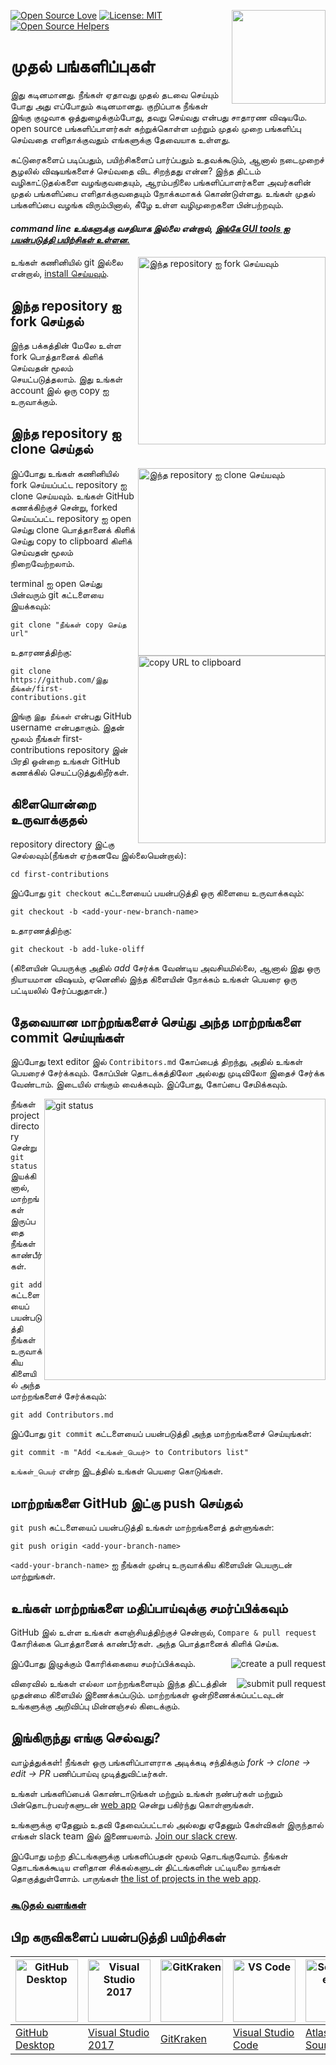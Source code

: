 [![Open Source Love](https://badges.frapsoft.com/os/v1/open-source.svg?v=103)](https://github.com/ellerbrock/open-source-badges/)
[<img align="right" width="150" src="../assets/join-slack-team.png">](https://join.slack.com/t/firstcontributors/shared_invite/enQtNjkxNzQwNzA2MTMwLTVhMWJjNjg2ODRlNWZhNjIzYjgwNDIyZWYwZjhjYTQ4OTBjMWM0MmFhZDUxNzBiYzczMGNiYzcxNjkzZDZlMDM)
[![License: MIT](https://img.shields.io/badge/License-MIT-green.svg)](https://opensource.org/licenses/MIT)
[![Open Source Helpers](https://www.codetriage.com/roshanjossey/first-contributions/badges/users.svg)](https://www.codetriage.com/roshanjossey/first-contributions)


# முதல் பங்களிப்புகள்

இது கடினமானது. நீங்கள் ஏதாவது முதல் தடவை செய்யும் போது அது எப்போதும் கடினமானது. குறிப்பாக நீங்கள் இங்கு குழுவாக ஒத்துழைக்கும்போது, தவறு செய்வது என்பது சாதாரண விஷயமே. open source பங்களிப்பாளர்கள் கற்றுக்கொள்ள மற்றும் முதல் முறை பங்களிப்பு செய்வதை எளிதாக்குவதும் எங்களுக்கு தேவையாக உள்ளது.

கட்டுரைகளைப் படிப்பதும், பயிற்சிகளைப் பார்ப்பதும் உதவக்கூடும், ஆனால் நடைமுறைச் சூழலில் விஷயங்களைச் செய்வதை விட சிறந்தது என்ன? இந்த திட்டம் வழிகாட்டுதல்களை வழங்குவதையும், ஆரம்பநிலை பங்களிப்பாளர்களை அவர்களின் முதல் பங்களிப்பை எளிதாக்குவதையும் நோக்கமாகக் கொண்டுள்ளது. உங்கள் முதல் பங்களிப்பை வழங்க விரும்பினால், கீழே உள்ள வழிமுறைகளை பின்பற்றவும்.

#### *command line உங்களுக்கு வசதியாக இல்லை என்றால், [இங்கே GUI tools ஐ பயன்படுத்தி பயிற்சிகள் உள்ளன.]( #tutorials-using-other-tools )*

<img align="right" width="300" src="../assets/fork.png" alt="இந்த repository ஐ fork செய்யவும்" />

உங்கள் கணினியில் git இல்லை என்றால், [install செய்யவும்](https://help.github.com/articles/set-up-git/).

## இந்த repository ஐ fork செய்தல்


இந்த பக்கத்தின் மேலே உள்ள fork பொத்தானைக் கிளிக் செய்வதன் மூலம் செயட்படுத்தலாம்.
இது உங்கள் account இல் ஒரு copy ஐ உருவாக்கும்.

## இந்த repository ஐ clone செய்தல்

<img align="right" width="300" src="../assets/clone.png" alt="இந்த repository ஐ clone செய்யவும்" />

இப்போது உங்கள் கணினியில் fork செய்யப்பட்ட repository ஐ clone செய்யவும். உங்கள் GitHub கணக்கிற்குச் சென்று, forked செய்யப்பட்ட repository ஐ open செய்து clone பொத்தானைக் கிளிக் செய்து copy to clipboard கிளிக் செய்வதன் மூலம் நிறைவேற்றலாம்.  

terminal ஐ open செய்து  பின்வரும் git கட்டளையை இயக்கவும்:

```
git clone "நீங்கள் copy செய்த url"
```

<img align="right" width="300" src="../assets/copy-to-clipboard.png" alt="copy URL to clipboard" />


உதாரணத்திற்கு:

```
git clone https://github.com/இது நீங்கள்/first-contributions.git
```

இங்கு `இது நீங்கள்` என்பது GitHub username என்பதாகும். இதன் மூலம் நீங்கள் first-contributions repository இன் பிரதி ஒன்றை உங்கள் GitHub கணக்கில் செயட்படுத்துகிறீர்கள்.

## கிளையொன்றை  உருவாக்குதல்

repository directory இட்கு செல்லவும்(நீங்கள் ஏற்கனவே இல்லையென்றால்):

```
cd first-contributions
```


இப்போது `git checkout` கட்டளையைப் பயன்படுத்தி ஒரு கிளையை உருவாக்கவும்:

```
git checkout -b <add-your-new-branch-name>
```

உதாரணத்திற்கு:

```
git checkout -b add-luke-oliff
```

(கிளையின் பெயருக்கு அதில் *add* சேர்க்க வேண்டிய அவசியமில்லை, ஆனால் இது ஒரு நியாயமான விஷயம், ஏனெனில் இந்த கிளையின் நோக்கம் உங்கள் பெயரை ஒரு பட்டியலில் சேர்ப்பதுதான்.)

## தேவையான மாற்றங்களைச் செய்து அந்த மாற்றங்களை commit செய்யுங்கள்

இப்போது text editor இல் `Contribitors.md` கோப்பைத் திறந்து, அதில் உங்கள் பெயரைச் சேர்க்கவும். கோப்பின் தொடக்கத்திலோ அல்லது முடிவிலோ இதைச் சேர்க்க வேண்டாம். இடையில் எங்கும் வைக்கவும். இப்போது, ​​கோப்பை சேமிக்கவும்.

<img align="right" width="450" src="../assets/git-status.png" alt="git status" />

நீங்கள் project directory சென்று `git status` இயக்கினால், மாற்றங்கள் இருப்பதை நீங்கள் காண்பீர்கள்.


`git add` கட்டளையைப் பயன்படுத்தி நீங்கள் உருவாக்கிய கிளையில் அந்த மாற்றங்களைச் சேர்க்கவும்:

```
git add Contributors.md
```

இப்போது `git commit` கட்டளையைப் பயன்படுத்தி அந்த மாற்றங்களைச் செய்யுங்கள்:

```
git commit -m "Add <உங்கள்_பெயர்> to Contributors list"
```

`உங்கள்_பெயர்` என்ற இடத்தில் உங்கள் பெயரை கொடுங்கள்.

## மாற்றங்களை GitHub இட்கு push செய்தல்

`git push` கட்டளையைப் பயன்படுத்தி உங்கள் மாற்றங்களைத் தள்ளுங்கள்:

```
git push origin <add-your-branch-name>
```


`<add-your-branch-name>` ஐ நீங்கள் முன்பு உருவாக்கிய கிளையின் பெயருடன் மாற்றுங்கள்.

## உங்கள் மாற்றங்களை மதிப்பாய்வுக்கு சமர்ப்பிக்கவும்


GitHub இல் உள்ள உங்கள் களஞ்சியத்திற்குச் சென்றால், `Compare & pull request` கோரிக்கை பொத்தானைக் காண்பீர்கள். அந்த பொத்தானைக் கிளிக் செய்க.

<img style="float: right;" src="../assets/compare-and-pull.png" alt="create a pull request" />

இப்போது இழுக்கும் கோரிக்கையை சமர்ப்பிக்கவும்.

<img style="float: right;" src="../assets/submit-pull-request.png" alt="submit pull request" />

விரைவில் உங்கள் எல்லா மாற்றங்களையும் இந்த திட்டத்தின் முதன்மை கிளையில் இணைக்கப்படும். மாற்றங்கள் ஒன்றிணைக்கப்பட்டவுடன் உங்களுக்கு அறிவிப்பு மின்னஞ்சல் கிடைக்கும்.

## இங்கிருந்து எங்கு செல்வது?

வாழ்த்துக்கள்! நீங்கள் ஒரு பங்களிப்பாளராக அடிக்கடி சந்திக்கும் _fork -> clone -> edit -> PR_ பணிப்பாய்வு முடித்துவிட்டீர்கள்.


உங்கள் பங்களிப்பைக் கொண்டாடுங்கள் மற்றும் உங்கள் நண்பர்கள் மற்றும் பின்தொடர்பவர்களுடன் [web app](https://roshanjossey.github.io/first-contributions/#social-share) சென்று பகிர்ந்து கொள்ளுங்கள்.

உங்களுக்கு ஏதேனும் உதவி தேவைப்பட்டால் அல்லது ஏதேனும் கேள்விகள் இருந்தால் எங்கள் slack team இல் இணையலாம். [Join our slack crew](https://join.slack.com/t/firstcontributors/shared_invite/enQtMzE1MTYwNzI3ODQ0LTZiMDA2OGI2NTYyNjM1MTFiNTc4YTRhZTg4OWZjMzA0ZWZmY2UxYzVkMzI1ZmVmOWI4ODdkZWQwNTM2NDVmNjY).

இப்போது மற்ற திட்டங்களுக்கு பங்களிப்பதன் மூலம் தொடங்குவோம். நீங்கள் தொடங்கக்கூடிய எளிதான சிக்கல்களுடன் திட்டங்களின் பட்டியலை நாங்கள் தொகுத்துள்ளோம். பாருங்கள் [the list of projects in the web app](https://roshanjossey.github.io/first-contributions/#project-list).

### [கூடுதல் வளங்கள்](../additional-material/git_workflow_scenarios/additional-material.md)

## பிற கருவிகளைப் பயன்படுத்தி பயிற்சிகள்

| <a href="github-desktop-tutorial.md"><img alt="GitHub Desktop" src="https://desktop.github.com/images/desktop-icon.svg" width="100"></a> | <a href="github-windows-vs2017-tutorial.md"><img alt="Visual Studio 2017" src="https://upload.wikimedia.org/wikipedia/commons/c/cd/Visual_Studio_2017_Logo.svg" width="100"></a> | <a href="gitkraken-tutorial.md"><img alt="GitKraken" src="./assets/gk-icon.png" width="100"></a> | <a href="github-windows-vs-code-tutorial.md"><img alt="VS Code" src="https://upload.wikimedia.org/wikipedia/commons/2/2d/Visual_Studio_Code_1.18_icon.svg" width=100></a> | <a href="sourcetree-macos-tutorial.md"><img alt="Sourcetree App" src="https://wac-cdn.atlassian.com/dam/jcr:81b15cde-be2e-4f4a-8af7-9436f4a1b431/Sourcetree-icon-blue.svg" width=100></a> | <a href="github-windows-intellij-tutorial.md"><img alt="IntelliJ IDEA" src="https://upload.wikimedia.org/wikipedia/commons/d/d5/IntelliJ_IDEA_Logo.svg" width=100></a> |
| ------------------------------------------------------------ | ------------------------------------------------------------ | ------------------------------------------------------------ | ------------------------------------------------------------ | ------------------------------------------------------------ | ------------------------------------------------------------ |
| [GitHub Desktop](github-desktop-tutorial.md)                 | [Visual Studio 2017](github-windows-vs2017-tutorial.md)      | [GitKraken](gitkraken-tutorial.md)                           | [Visual Studio Code](github-windows-vs-code-tutorial.md)     | [Atlassian Sourcetree](sourcetree-macos-tutorial.md)         | [IntelliJ IDEA](github-windows-intellij-tutorial.md)         |
